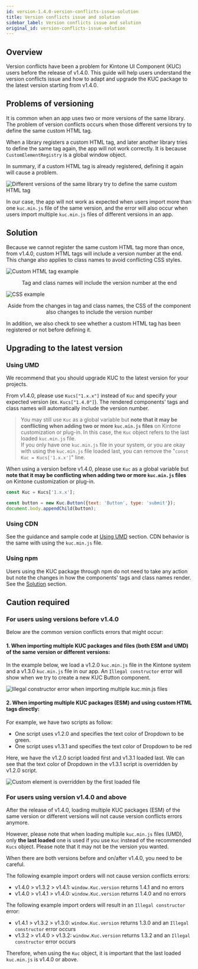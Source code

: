 ```yaml
---
id: version-1.4.0-version-conflicts-issue-solution
title: Version conflicts issue and solution
sidebar_label: Version conflicts issue and solution
original_id: version-conflicts-issue-solution
---
```

## Overview

Version conflicts have been a problem for Kintone UI Component (KUC) users before the release of v1.4.0. This guide will help users understand the version conflicts issue and how to adapt and upgrade the KUC package to the latest version starting from v1.4.0.

## Problems of versioning

It is common when an app uses two or more versions of the same library.
The problem of version conflicts occurs when those different versions try to define the same custom HTML tag.<br>

When a library registers a custom HTML tag, and later another library tries to define the same tag again, the app will not work correctly. It is because `CustomElementRegistry` is a global window object.<br>

In summary, if a custom HTML tag is already registered, defining it again will cause a problem.

![Different versions of the same library try to define the same custom HTML tag](assets/version-conflict-diagram.jpeg)

In our case, the app will not work as expected when users import more than one `kuc.min.js` file of the same version, and the error will also occur when users import multiple `kuc.min.js` files of different versions in an app.

## Solution

Because we cannot register the same custom HTML tag more than once, from v1.4.0, custom HTML tags will include a version number at the end. This change also applies to class names to avoid conflicting CSS styles.

![Custom HTML tag example](assets/version-conflict-html-tag.png)
<center>Tag and class names will include the version number at the end</center>

![CSS example](assets/version-conflict-css.png)
<center>Aside from the changes in tag and class names, the CSS of the component also changes to include the version number</center>

In addition, we also check to see whether a custom HTML tag has been registered or not before defining it.

## Upgrading to the latest version

### Using UMD

We recommend that you should upgrade KUC to the latest version for your projects.<br>

From v1.4.0, please use `Kucs["1.x.x"]` instead of `Kuc` and specify your expected version (ex. `Kucs["1.4.0"]`). The rendered components' tags and class names will automatically include the version number.<br>

> You may still use `Kuc` as a global variable but **note that it may be conflicting when adding two or more `kuc.min.js` files** on Kintone customization or plug-in. In this case, the `Kuc` object refers to the last loaded `kuc.min.js` file.<br>
> If you only have one `kuc.min.js` file in your system, or you are okay with using the `kuc.min.js` file loaded last, you can remove the "`const Kuc = Kucs['1.x.x']`" line.

When using a version before v1.4.0, please use `Kuc` as a global variable but **note that it may be conflicting when adding two or more `kuc.min.js` files** on Kintone customization or plug-in.<br>

```javascript
const Kuc = Kucs['1.x.x'];

const button = new Kuc.Button({text: 'Button', type: 'submit'});
document.body.appendChild(button);
```

### Using CDN

See the guidance and sample code at [Using UMD](#using-umd) section. CDN behavior is the same with using the `kuc.min.js` file.

### Using npm

Users using the KUC package through npm do not need to take any action but note the changes in how the components' tags and class names render. See the [Solution](#solution) section.

## Caution required

### For users using versions before v1.4.0

Below are the common version conflicts errors that might occur:
#### 1. When importing multiple KUC packages and files (both ESM and UMD) of the same version or different versions:

In the example below, we load a v1.2.0 `kuc.min.js` file in the Kintone system and a v1.3.0 `kuc.min.js` file in our app. An `Illegal constructor` error will show when we try to create a new KUC Button component.

![Illegal constructor error when importing multiple kuc.min.js files](assets/UMD_multi_files.jpeg)

#### 2. When importing multiple KUC packages (ESM) and using custom HTML tags directly:

For example, we have two scripts as follow:
- One script uses v1.2.0 and specifies the text color of Dropdown to be green.
- One script uses v1.3.1 and specifies the text color of Dropdown to be red

Here, we have the v1.2.0 script loaded first and v1.3.1 loaded last. We can see that the text color of Dropdown in the v1.3.1 script is overridden by v1.2.0 script.

![Custom element is overridden by the first loaded file](assets/ESM_multi_files_1.png)

### For users using version v1.4.0 and above

After the release of v1.4.0, loading multiple KUC packages (ESM) of the same version or different versions will not cause version conflicts errors anymore.

However, please note that when loading multiple `kuc.min.js` files (UMD), only **the last loaded** one is used if you use `Kuc` instead of the recommended `Kucs` object. Please note that it may not be the version you wanted.

When there are both versions before and on/after v1.4.0, you need to be careful.<br>

The following example import orders will not cause version conflicts errors:
- v1.4.0 > v1.3.2 > v1.4.1: `window.Kuc.version` returns 1.4.1 and no errors
- v1.4.0 > v1.4.1 > v1.4.0: `window.Kuc.version` returns 1.4.0 and no errors

The following example import orders will result in an `Illegal constructor` error:
- v1.4.1 > v1.3.2 > v1.3.0: `window.Kuc.version` returns 1.3.0 and an `Illegal constructor` error occurs
- v1.3.2 > v1.4.0 > v1.3.2: `window.Kuc.version` returns 1.3.2 and an `Illegal constructor` error occurs

Therefore, when using the `Kuc` object, it is important that the last loaded `kuc.min.js` is v1.4.0 or above.
